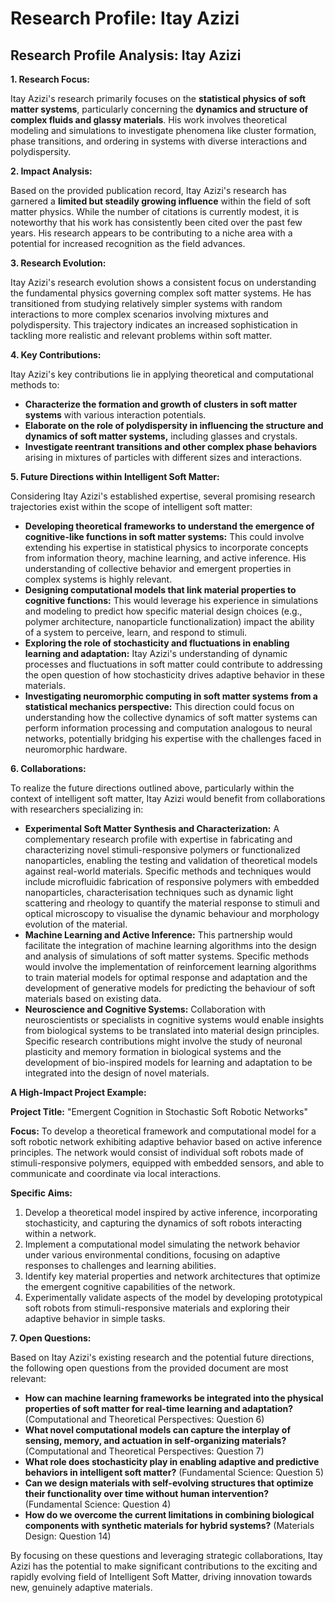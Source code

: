 # Research Profile: Itay Azizi

## Research Profile Analysis: Itay Azizi


**1. Research Focus:**

Itay Azizi's research primarily focuses on the **statistical physics of soft matter systems**, particularly concerning the **dynamics and structure of complex fluids and glassy materials**. His work involves theoretical modeling and simulations to investigate phenomena like cluster formation, phase transitions, and ordering in systems with diverse interactions and polydispersity. 

**2. Impact Analysis:**

Based on the provided publication record, Itay Azizi's research has garnered a **limited but steadily growing influence** within the field of soft matter physics. While the number of citations is currently modest, it is noteworthy that his work has consistently been cited over the past few years. His research appears to be contributing to a niche area with a potential for increased recognition as the field advances. 

**3. Research Evolution:**

Itay Azizi's research evolution shows a consistent focus on understanding the fundamental physics governing complex soft matter systems. He has transitioned from studying relatively simpler systems with random interactions to more complex scenarios involving mixtures and polydispersity. This trajectory indicates an increased sophistication in tackling more realistic and relevant problems within soft matter.


**4. Key Contributions:**

Itay Azizi's key contributions lie in applying theoretical and computational methods to:

* **Characterize the formation and growth of clusters in soft matter systems** with various interaction potentials. 
* **Elaborate on the role of polydispersity in influencing the structure and dynamics of soft matter systems,** including glasses and crystals.
* **Investigate reentrant transitions and other complex phase behaviors** arising in mixtures of particles with different sizes and interactions.


**5. Future Directions within Intelligent Soft Matter:**

Considering Itay Azizi's established expertise, several promising research trajectories exist within the scope of intelligent soft matter:

*  **Developing theoretical frameworks to understand the emergence of cognitive-like functions in soft matter systems:** This could involve extending his expertise in statistical physics to incorporate concepts from information theory, machine learning, and active inference. His understanding of collective behavior and emergent properties in complex systems is highly relevant.  
* **Designing computational models that link material properties to cognitive functions:** This would leverage his experience in simulations and modeling to predict how specific material design choices (e.g., polymer architecture, nanoparticle functionalization) impact the ability of a system to perceive, learn, and respond to stimuli. 
* **Exploring the role of stochasticity and fluctuations in enabling learning and adaptation:** Itay Azizi's understanding of dynamic processes and fluctuations in soft matter could contribute to addressing the open question of how stochasticity drives adaptive behavior in these materials.
* **Investigating neuromorphic computing in soft matter systems from a statistical mechanics perspective:** This direction could focus on understanding how the collective dynamics of soft matter systems can perform information processing and computation analogous to neural networks, potentially bridging his expertise with the challenges faced in neuromorphic hardware.


**6. Collaborations:**

To realize the future directions outlined above, particularly within the context of intelligent soft matter, Itay Azizi would benefit from collaborations with researchers specializing in:

* **Experimental Soft Matter Synthesis and Characterization:**  A complementary research profile with expertise in fabricating and characterizing novel stimuli-responsive polymers or functionalized nanoparticles, enabling the testing and validation of theoretical models against real-world materials. Specific methods and techniques would include microfluidic fabrication of responsive polymers with embedded nanoparticles,  characterisation techniques such as dynamic light scattering and rheology to quantify the material response to stimuli and optical microscopy to visualise the dynamic behaviour and morphology evolution of the material. 
* **Machine Learning and Active Inference:** This partnership would facilitate the integration of machine learning algorithms into the design and analysis of simulations of soft matter systems. Specific methods would involve the implementation of reinforcement learning algorithms to train material models for optimal response and adaptation and the development of generative models for predicting the behaviour of soft materials based on existing data.
* **Neuroscience and Cognitive Systems:** Collaboration with neuroscientists or specialists in cognitive systems would enable insights from biological systems to be translated into material design principles. Specific research contributions might involve the study of neuronal plasticity and memory formation in biological systems and the development of bio-inspired models for learning and adaptation to be integrated into the design of novel materials.

**A High-Impact Project Example:** 

**Project Title:** "Emergent Cognition in Stochastic Soft Robotic Networks"

**Focus:** To develop a theoretical framework and computational model for a soft robotic network exhibiting adaptive behavior based on active inference principles. The network would consist of individual soft robots made of stimuli-responsive polymers, equipped with embedded sensors, and able to communicate and coordinate via local interactions.

**Specific Aims:**
1. Develop a theoretical model inspired by active inference, incorporating stochasticity, and capturing the dynamics of soft robots interacting within a network.
2. Implement a computational model simulating the network behavior under various environmental conditions, focusing on adaptive responses to challenges and learning abilities.
3. Identify key material properties and network architectures that optimize the emergent cognitive capabilities of the network.
4. Experimentally validate aspects of the model by developing prototypical soft robots from stimuli-responsive materials and exploring their adaptive behavior in simple tasks.


**7. Open Questions:**

Based on Itay Azizi's existing research and the potential future directions, the following open questions from the provided document are most relevant:

* **How can machine learning frameworks be integrated into the physical properties of soft matter for real-time learning and adaptation?** (Computational and Theoretical Perspectives: Question 6)
* **What novel computational models can capture the interplay of sensing, memory, and actuation in self-organizing materials?** (Computational and Theoretical Perspectives: Question 7)
* **What role does stochasticity play in enabling adaptive and predictive behaviors in intelligent soft matter?** (Fundamental Science: Question 5)
* **Can we design materials with self-evolving structures that optimize their functionality over time without human intervention?** (Fundamental Science: Question 4)
* **How do we overcome the current limitations in combining biological components with synthetic materials for hybrid systems?** (Materials Design: Question 14)


By focusing on these questions and leveraging strategic collaborations, Itay Azizi has the potential to make significant contributions to the exciting and rapidly evolving field of Intelligent Soft Matter, driving innovation towards new, genuinely adaptive materials. 
